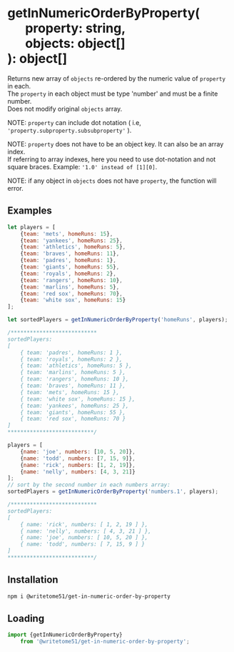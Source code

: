 # getInNumericOrderByProperty(<br>&nbsp;&nbsp;&nbsp;&nbsp;&nbsp;&nbsp;property: string,<br>&nbsp;&nbsp;&nbsp;&nbsp;&nbsp;&nbsp;objects: object[]<br>): object[]

Returns new array of `objects` re-ordered by the numeric value of `property` in each.  
The `property` in each object must be type 'number' and must be a finite number.  
Does not modify original `objects` array.  

NOTE: `property` can include dot notation ( i.e,  `'property.subproperty.subsubproperty'` ).  

NOTE:  `property` does not have to be an object key.  It can also be an array index.  
If referring to array indexes, here you need to use dot-notation and not  
square braces.  Example: `'1.0' instead of [1][0]`.  

NOTE: if any object in `objects` does not have `property`, the function will error.  


## Examples
```js
let players = [
	{team: 'mets', homeRuns: 15},
	{team: 'yankees', homeRuns: 25},
	{team: 'athletics', homeRuns: 5},
	{team: 'braves', homeRuns: 11},
	{team: 'padres', homeRuns: 1},
	{team: 'giants', homeRuns: 55},
	{team: 'royals', homeRuns: 2},
	{team: 'rangers', homeRuns: 10},
	{team: 'marlins', homeRuns: 5},
	{team: 'red sox', homeRuns: 70},
	{team: 'white sox', homeRuns: 15}
];

let sortedPlayers = getInNumericOrderByProperty('homeRuns', players);

/***************************
sortedPlayers:
[ 
    { team: 'padres', homeRuns: 1 },
    { team: 'royals', homeRuns: 2 },
    { team: 'athletics', homeRuns: 5 },
    { team: 'marlins', homeRuns: 5 },
    { team: 'rangers', homeRuns: 10 },
    { team: 'braves', homeRuns: 11 },
    { team: 'mets', homeRuns: 15 },
    { team: 'white sox', homeRuns: 15 },
    { team: 'yankees', homeRuns: 25 },
    { team: 'giants', homeRuns: 55 },
    { team: 'red sox', homeRuns: 70 } 
]
***************************/

players = [
	{name: 'joe', numbers: [10, 5, 20]},
	{name: 'todd', numbers: [7, 15, 9]},
	{name: 'rick', numbers: [1, 2, 19]},
	{name: 'nelly', numbers: [4, 3, 21]}
];
// sort by the second number in each numbers array:
sortedPlayers = getInNumericOrderByProperty('numbers.1', players);

/***************************
sortedPlayers:
[ 
    { name: 'rick', numbers: [ 1, 2, 19 ] },
    { name: 'nelly', numbers: [ 4, 3, 21 ] },
    { name: 'joe', numbers: [ 10, 5, 20 ] },
    { name: 'todd', numbers: [ 7, 15, 9 ] } 
]
***************************/
```

## Installation
```bash
npm i @writetome51/get-in-numeric-order-by-property
```

## Loading
```js
import {getInNumericOrderByProperty} 
    from '@writetome51/get-in-numeric-order-by-property';
```

